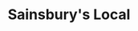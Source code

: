 ---
title: "Sainsbury's Local"
url: /brighton-and-hove/sainsburys-local-queens-road/
shop: convenience
---